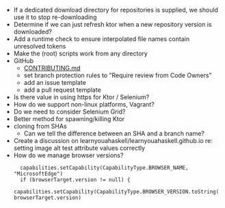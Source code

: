 - If a dedicated download directory for repositories is supplied, we should use it to stop re-downloading
- Determine if we can just refresh ktor when a new repository version is downloaded?
- Add a runtime check to ensure interpolated file names contain unresolved tokens
- Make the (root) scripts work from any directory
- GitHub
    - [CONTRIBUTING.md](https://github.com/github/docs/blob/main/.github/CONTRIBUTING.md)
    - set branch protection rules to "Require review from Code Owners"
    - add an issue template
    - add a pull request template
- Is there value in using https for Ktor / Selenium?
- How do we support non-linux platforms, Vagrant?
- Do we need to consider Selenium Grid?
- Better method for spawning/killing Ktor
- cloning from SHAs
    - Can we tell the difference between an SHA and a branch name?
- Create a discussion on learnyouahaskell/learnyouahaskell.github.io re: setting image alt test attribute values
  correctly
- How do we manage browser versions?
  ```val capabilities = MutableCapabilities()
    capabilities.setCapability(CapabilityType.BROWSER_NAME, "MicrosoftEdge")
    if (browserTarget.version != null) {
    capabilities.setCapability(CapabilityType.BROWSER_VERSION.toString(), browserTarget.version)
  ```